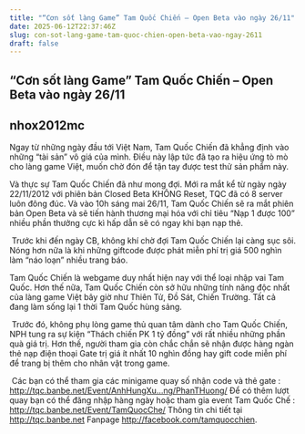 ```yaml
---
title: "“Cơn sốt làng Game” Tam Quốc Chiến – Open Beta vào ngày 26/11"
date: 2025-06-12T22:37:46Z
slug: con-sot-lang-game-tam-quoc-chien-open-beta-vao-ngay-2611
draft: false
---
```


## “Cơn sốt làng Game” Tam Quốc Chiến – Open Beta vào ngày 26/11

## nhox2012mc

Ngay từ những ngày đầu tới Việt Nam, Tam Quốc Chiến đã khẳng định vào những “tài sản” vô giá của mình. Điều này lập tức đã tạo ra hiệu ứng tò mò cho làng game Việt, muốn chờ đón để tận tay được test thử sản phẩm này. 
 
Và thực sự Tam Quốc Chiến đã như mong đợi. Mới ra mắt kể từ ngày ngày 22/11/2012 với phiên bản Closed Beta KHÔNG Reset, TQC đã có 8 server luôn đông đúc. Và vào 10h sáng mai 26/11, Tam Quốc Chiến sẽ ra mắt phiên bản Open Beta và sẽ tiến hành thương mại hóa với chỉ tiêu “Nạp 1 được 100” nhiều phần thưởng cực kì hấp dẫn sẽ có ngay khi bạn nạp thẻ.
 
​ 
Trước khi đến ngày CB, không khí chờ đợi Tam Quốc Chiến lại càng sục sôi. Nóng hơn nữa là khi những giftcode được phát miễn phí trị giá 500 nghìn làm “náo loạn” nhiều trang báo. 
 

 
Tam Quốc Chiến là webgame duy nhất hiện nay với thể loại nhập vai Tam Quốc. Hơn thế nữa, Tam Quốc Chiến còn sở hữu những tính năng độc nhất của làng game Việt bây giờ như Thiên Tử, Đồ Sát, Chiến Trường. Tất cả đang làm sống lại 1 thời Tam Quốc hùng sảng.
 
​ 
Trước đó, không phụ lòng game thủ quan tâm dành cho Tam Quốc Chiến, NPH tung ra sự kiện “Thách chiến PK 1 tỷ đồng” với rất nhiều những phần quà giá trị. Hơn thế, người tham gia còn chắc chắn sẽ nhận được hàng ngàn thẻ nạp điện thoại Gate trị giá ít nhất 10 nghìn đồng hay gift code miễn phí để trang bị thêm cho nhân vật trong game. 
 
​ 
Các bạn có thể tham gia các minigame quay số nhận code và thẻ gate : http://tqc.banbe.net/Event/AnhHungXu...ng/PhanTHuong/
Để có thêm lượt quay bạn có thể đăng nhập hàng ngày hoặc tham gia event Tam Quốc Chế : http://tqc.banbe.net/Event/TamQuocChe/
Thông tin chi tiết tại http://tqc.banbe.net
Fanpage http://facebook.com/tamquocchien.